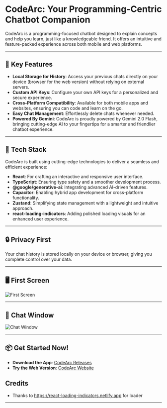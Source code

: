 # CodeArc: Your Programming-Centric Chatbot Companion

CodeArc is a programming-focused chatbot designed to explain concepts and help you learn, just like a knowledgeable friend. It offers an intuitive and feature-packed experience across both mobile and web platforms.

---

## 🚀 Key Features
- **Local Storage for History**: Access your previous chats directly on your device (browser for the web version) without relying on external servers.
- **Custom API Keys**: Configure your own API keys for a personalized and secure experience.
- **Cross-Platform Compatibility**: Available for both mobile apps and websites, ensuring you can code and learn on the go.
- **Easy Chat Management**: Effortlessly delete chats whenever needed.
- **Powered By Gemini**: CodeArc is proudly powered by Gemini 2.0 Flash, bringing cutting-edge AI to your fingertips for a smarter and friendlier chatbot experience.

---

## 🔧 Tech Stack
CodeArc is built using cutting-edge technologies to deliver a seamless and efficient experience:
- **React**: For crafting an interactive and responsive user interface.
- **TypeScript**: Ensuring type safety and a smoother development process.
- **@google/generative-ai**: Integrating advanced AI-driven features.
- **Capacitor**: Enabling hybrid app development for cross-platform functionality.
- **Zustand**: Simplifying state management with a lightweight and intuitive approach.
- **react-loading-indicators**: Adding polished loading visuals for an enhanced user experience.

---

## 🔒 Privacy First
Your chat history is stored locally on your device or browser, giving you complete control over your data.

---

## 🖥️ First Screen
![First Screen](https://github.com/user-attachments/assets/b8c696e5-ad78-417e-8f4a-03e1d4fb6e37)

---

## 💬 Chat Window
![Chat Window](https://github.com/user-attachments/assets/8693c0eb-f22a-41fc-8acf-7943d8c7add7)

---

## 📦 Get Started Now!
- **Download the App**: [CodeArc Releases](https://github.com/0xarchit/codearc/releases)
- **Try the Web Version**: [CodeArc Website](https://codearc.pages.dev)

## Credits
- Thanks to https://react-loading-indicators.netlify.app for loader
---
